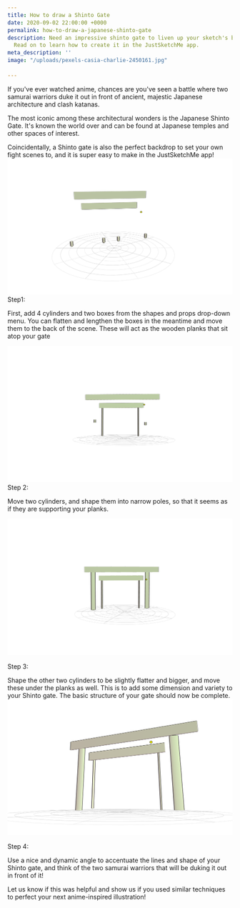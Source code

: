 ```yaml
---
title: How to draw a Shinto Gate
date: 2020-09-02 22:00:00 +0000
permalink: how-to-draw-a-japanese-shinto-gate
description: Need an impressive shinto gate to liven up your sketch's background?
  Read on to learn how to create it in the JustSketchMe app.
meta_description: ''
image: "/uploads/pexels-casia-charlie-2450161.jpg"

---
```

If you've ever watched anime, chances are you've seen a battle where two samurai warriors duke it out in front of ancient, majestic Japanese architecture and clash katanas. 

The most iconic among these architectural wonders is the Japanese Shinto Gate. It's known the world over and can be found at Japanese temples and other spaces of interest. 

Coincidentally, a Shinto gate is also the perfect backdrop to set your own fight scenes to, and it is super easy to make in the JustSketchMe app!![](/uploads/justsketchme-screenshot-17.png)Step1: 

First, add 4 cylinders and two boxes from the shapes and props drop-down menu. You can flatten and lengthen the boxes in the meantime and move them to the back of the scene. These will act as the wooden planks that sit atop your gate

![](/uploads/justsketchme-screenshot-20.png)Step 2: 

Move two cylinders, and shape them into narrow poles, so that it seems as if they are supporting your planks. 

![](/uploads/justsketchme-screenshot-22.png)

Step 3: 

Shape the other two cylinders to be slightly flatter and bigger, and move these under the planks as well. This is to add some dimension and variety to your Shinto gate. The basic structure of your gate should now be complete. ![](/uploads/justsketchme-screenshot-23.png)

Step 4: 

Use a nice and dynamic angle to accentuate the lines and shape of your Shinto gate, and think of the two samurai warriors that will be duking it out in front of it! 

Let us know if this was helpful and show us if you used similar techniques to perfect your next anime-inspired illustration!  
